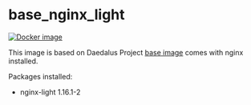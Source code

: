 # base_nginx_light

[![Docker image](https://img.shields.io/badge/docker-latest-blue.svg)](https://hub.docker.com/r/daedalusproject/base_nginx_light)

This image is based on Daedalus Project [base image](/base) comes with nginx installed.

Packages installed:

 * nginx-light 1.16.1-2
